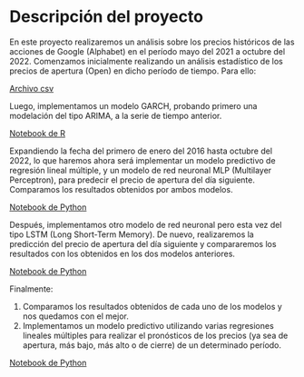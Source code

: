 # Descripción del proyecto

En este proyecto realizaremos un análisis sobre los precios históricos de las acciones de Google (Alphabet) en el período mayo del 2021 a octubre del 2022. Comenzamos inicialmente realizando un análisis estadístico de los precios de apertura (Open) en dicho período de tiempo. Para ello:

[Archivo csv](df_goog.csv)

Luego, implementamos un modelo GARCH, probando primero una modelación del tipo ARIMA, a la serie de tiempo anterior.

[Notebook de R](https://luisapaez.github.io/Proyectos_AnalisisDatos/AccionesGoogle/Notebook_pagina.html)

Expandiendo la fecha del primero de enero del 2016 hasta octubre del 2022, lo que haremos ahora será implementar un modelo predictivo de regresión lineal múltiple, y un modelo de red neuronal MLP (Multilayer Perceptron), para predecir el precio de apertura del día siguiente. Comparamos los resultados obtenidos por ambos modelos. 

[Notebook de Python]([df_goog.csv](https://github.com/LuisApaez/Proyectos_AnalisisDatos/blob/main/AccionesGoogle/Prediccion1.ipynb))

Después, implementamos otro modelo de red neuronal pero esta vez del tipo LSTM (Long Short-Term Memory). De nuevo, realizaremos la predicción del precio de apertura del día siguiente y compararemos los resultados con los obtenidos en los dos modelos anteriores.

[Notebook de Python](https://luisapaez.github.io/Proyectos_AnalisisDatos/AccionesGoogle/Prediccion2_LSTM.html)

Finalmente:

1. Comparamos los resultados obtenidos de cada uno de los modelos y nos quedamos con el mejor.
2. Implementamos un modelo predictivo utilizando varias regresiones lineales múltiples para realizar el pronósticos de los precios (ya sea de apertura, más bajo, más alto o de cierre) de un determinado período.

[Notebook de Python](https://github.com/LuisApaez/Proyectos_AnalisisDatos/blob/main/AccionesGoogle/Predicci%C3%B3n3.ipynb)
